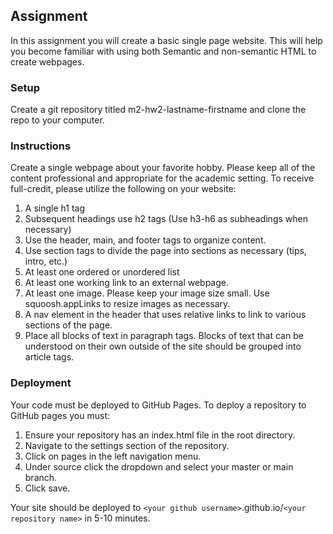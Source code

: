 ## Assignment
In this assignment you will create a basic single page website. This will help you become familiar with using both Semantic and non-semantic HTML to create webpages.

### Setup
Create a git repository titled m2-hw2-lastname-firstname and clone the repo to your computer.

### Instructions
Create a single webpage about your favorite hobby. Please keep all of the content professional and appropriate for the academic setting. To receive full-credit, please utilize the following on your website:
1. A single h1 tag
1. Subsequent headings use h2 tags (Use h3-h6 as subheadings when necessary)
1. Use the header, main, and footer tags to organize content.
1. Use section tags to divide the page into sections as necessary (tips, intro, etc.)
1. At least one ordered or unordered list
1. At least one working link to an external webpage.
1. At least one image. Please keep your image size small. Use squoosh.appLinks to resize images as necessary.
1. A nav element in the header that uses relative links to link to various sections of the page.
1. Place all blocks of text in paragraph tags. Blocks of text that can be understood on their own outside of the site should be grouped into article tags.

### Deployment
Your code must be deployed to GitHub Pages. To deploy a repository to GitHub pages you must:
1. Ensure your repository has an index.html file in the root directory.
1. Navigate to the settings section of the repository.
1. Click on pages in the left navigation menu.
1. Under source click the dropdown and select your master or main branch.
1. Click save.

Your site should be deployed to `<your github username>`.github.io/`<your repository name>` in 5-10 minutes.
